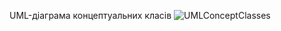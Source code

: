UML-діаграма концептуальних класів
![UMLConceptClasses](https://github.com/oleksandrblazhko/ai-213-hrushov/assets/101941157/ed2d642d-de88-432f-b03d-a27d5bc9a170)
